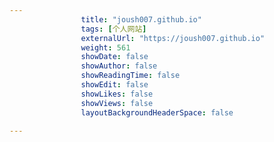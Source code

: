 ```yaml
---
                title: "joush007.github.io"
                tags: [个人网站]
                externalUrl: "https://joush007.github.io"
                weight: 561
                showDate: false
                showAuthor: false
                showReadingTime: false
                showEdit: false
                showLikes: false
                showViews: false
                layoutBackgroundHeaderSpace: false
                
---
```


